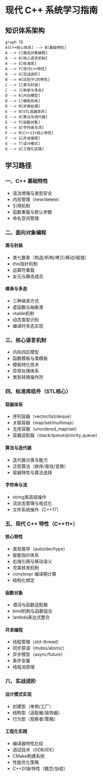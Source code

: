 # 现代 C++ 系统学习指南

## 知识体系架构

```mermaid
graph TD
A[C++核心体系] --> B[基础特性]
A --> C[面向对象编程]
A --> D[核心语言机制]
A --> E[标准库]
A --> F[现代C++特性]
A --> G[实战进阶]
B --> H[区别于C的特性]
C --> I[类与封装]
C --> J[继承与多态]
D --> K[内存模型]
D --> L[模板系统]
D --> M[异常处理]
E --> N[STL容器体系]
E --> O[算法与迭代器]
E --> P[函数对象]
E --> Q[字符串与流]
F --> R[C++11+核心特性]
F --> S[并发编程]
G --> T[设计模式]
G --> U[工程化实践]
```

## 学习路径

### 一、C++ 基础特性
- 语法增强与类型安全
- 内存管理（new/delete）
- 引用机制
- 函数重载与默认参数
- 命名空间管理

### 二、面向对象编程
#### 类与封装
- 类七要素（构造/析构/拷贝/移动/赋值）
- this指针机制
- 运算符重载
- 友元与静态成员

#### 继承与多态
- 三种继承方式
- 虚函数与抽象类
- vtable机制
- 动态类型识别
- 编译时多态实现

### 三、核心语言机制
- 内存四区模型
- 函数模板与类模板
- 模板特化技术
- 异常处理体系
- 类型转换操作符

### 四、标准库组件（STL核心）
#### 容器体系
- 序列容器（vector/list/deque）
- 关联容器（map/set/multimap）
- 无序容器（unordered_map/set）
- 容器适配器（stack/queue/priority_queue）

#### 算法与迭代器
- 迭代器分类与能力
- 泛型算法（排序/查找/变换）
- 容器特性与算法选择

#### 字符串与流
- string类高级操作
- 流状态管理与格式化
- 文件系统操作（C++17）

### 五、现代 C++ 特性（C++11+）
#### 核心特性
- 类型推导（auto/decltype）
- 智能指针体系
- 右值引用与移动语义
- 完美转发机制
- constexpr 编译期计算
- 结构化绑定

#### 函数对象
- 谓词与函数适配器
- bind机制与函数组合
- lambda表达式整合

#### 并发编程
- 线程管理（std::thread）
- 同步原语（mutex/atomic）
- 异步模型（async/future）
- 条件变量
- 线程池原理

### 六、实战进阶
#### 设计模式实现
- 创建型（单例/工厂）
- 结构型（适配器/装饰器）
- 行为型（观察者/策略）

#### 工程化实践
- 编译器特性比较
- 调试技术（GDB/IDE）
- CMake构建系统
- 性能优化策略
- C++20新特性（概念/协程）